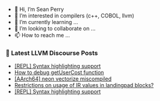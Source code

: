 - 👋 Hi, I’m Sean Perry
- 👀 I’m interested in compilers (c++, COBOL, llvm)
- 🌱 I’m currently learning ...
- 💞️ I’m looking to collaborate on ...
- 📫 How to reach me ...

<!---
s66perry/s66perry is a ✨ special ✨ repository because its `README.md` (this file) appears on your GitHub profile.
You can click the Preview link to take a look at your changes.
--->
### 📕 Latest LLVM Discourse Posts

<!-- DISCOURSE-LLVM:START -->
- [[REPL] Syntax highlighting support](https://discourse.llvm.org/t/repl-syntax-highlighting-support/73454#post_2)
- [How to debug getUserCost function](https://discourse.llvm.org/t/how-to-debug-getusercost-function/73438#post_5)
- [[AArch64] neon vectorize miscompiled](https://discourse.llvm.org/t/aarch64-neon-vectorize-miscompiled/73456#post_1)
- [Restrictions on usage of IR values in landingpad blocks?](https://discourse.llvm.org/t/restrictions-on-usage-of-ir-values-in-landingpad-blocks/73455#post_1)
- [[REPL] Syntax highlighting support](https://discourse.llvm.org/t/repl-syntax-highlighting-support/73454#post_1)
<!-- DISCOURSE-LLVM:END -->
